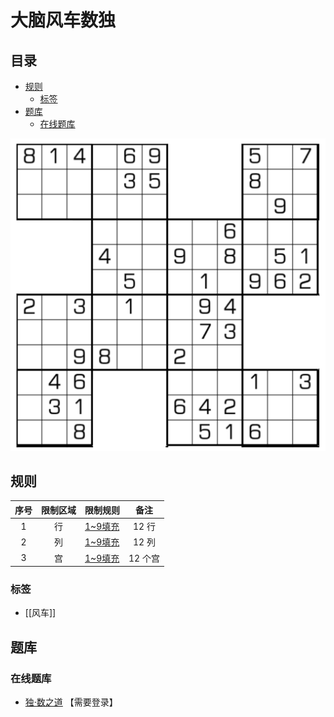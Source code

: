 # 大脑风车数独
<!-- START doctoc generated TOC please keep comment here to allow auto update -->
<!-- DON'T EDIT THIS SECTION, INSTEAD RE-RUN doctoc TO UPDATE -->
## 目录

- [规则](#%E8%A7%84%E5%88%99)
  - [标签](#%E6%A0%87%E7%AD%BE)
- [题库](#%E9%A2%98%E5%BA%93)
  - [在线题库](#%E5%9C%A8%E7%BA%BF%E9%A2%98%E5%BA%93)

<!-- END doctoc generated TOC please keep comment here to allow auto update -->

![题](../../images/sudoku/大脑风车数独.png)

## 规则

| 序号  | 限制区域 | 限制规则    |  备注   |
|:---:|:----:|:--------|:-----:|
|  1  |  行   | [1~9填充] | 12 行  |
|  2  |  列   | [1~9填充] | 12 列  |
|  3  |  宫   | [1~9填充] | 12 个宫 |

### 标签

- [[风车]]

## 题库

### 在线题库

- [独·数之道](http://www.sudokufans.org.cn/lx/game.index.php?type=fc4) 【需要登录】

[1~9填充]: ../../rules.md#1to9填充
